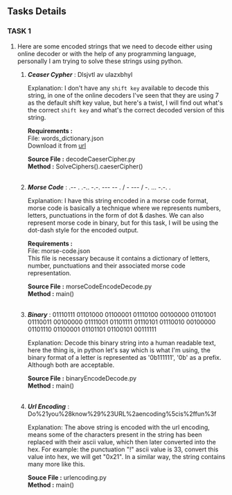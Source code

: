 ## Tasks Details

### TASK 1

1. Here are some encoded strings that we need to decode either using online decoder or with the help of any programming language, personally I am trying to solve these strings using python.

	1. ***Ceaser Cypher*** : Dlsjvtl av ulazxbhyl
		
		Explanation: I don't have any `shift key` available to decode this string, in one of the online decoders I've seen that they are using 7 as the default shift key value, but here's a twist, I will find out what's the correct `shift key` and what's the correct decoded version of this string. 

		**Requirements :**  
		File: words_dictionary.json  
		Download it from [url](https://raw.githubusercontent.com/dwyl/english-words/master/words_dictionary.json)
		
		**Source File :** decodeCaeserCipher.py  
        	**Method :** SolveCiphers().caeserCipher()  <br><br>
		
	2. ***Morse Code*** : .-- . .-.. -.-. --- -- . / - --- / -. ... -.-. .

		Explanation: I have this string encoded in a morse code format, morse code is basically a technique where we represents numbers, letters, punctuations in the form of dot & dashes. We can also represent morse code in binary, but for this task, I will be using the dot-dash style for the encoded output.  
		  
		**Requirements :**  
		File: morse-code.json  
		This file is necessary because it contains a dictionary of letters, number, punctuations and their associated morse code representation.  
		  
		**Source File :** morseCodeEncodeDecode.py  
		**Method :** main() <br><br>
		
	3. ***Binary*** : 01110111 01101000 01100001 01110100 00100000 01101001 01110011 00100000 01111001 01101111 01110101 01110010 00100000 01101110 01100001 01101101 01100101 00111111  
		  
		Explanation: Decode this binary string into a human readable text, here the thing is, in python let's say which is what I'm using, the binary format of a letter is represented as '0b111111', '0b' as a prefix. Although both are acceptable.  
		  
		**Source File :** binaryEncodeDecode.py  
		**Method :** main() <br><br>
		  
	4. ***Url Encoding*** : Do%21you%28know%29%23URL%2aencoding%5cis%2ffun%3f  
	  
	  	Explanation: The above string is encoded with the url encoding, means some of the characters present in the string has been replaced with their ascii value, which then later converted into the hex. For example: the punctuation "!" ascii value is 33, convert this value into hex, we will get "0x21". In a similar way, the string contains many more like this.  
		  
		**Souce File :** urlencoding.py  
		**Method :** main() <br><br>
